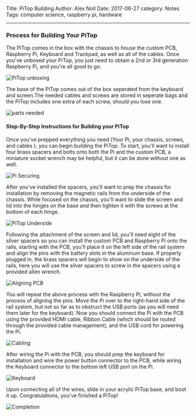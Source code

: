 Title: PiTop Building
Author: Alex Noll
Date: 2017-06-27
category: Notes
Tags: computer science, raspberry pi, hardware

***

### Process for Building Your PiTop

The PiTop comes in the box with the chassis to house the custom PCB, Raspberry Pi, Keyboard and Trackpad, as well as all of the cables. Once you've unboxed your PiTop, you just need to obtain a 2nd or 3rd generation Raspberry Pi, and you're all good to go.

![PiTop unboxing](images/IMG_3300.JPG)

The base of the PiTop comes out of the box seperated from the keyboard and screen.The needed cables and screws are stored in seperate bags and the PiTop includes one extra of each screw, should you lose one.

![parts needed](images/IMG_3283.jpg)

#### Step-By-Step Instructions for Building your PiTop

Once you've prepped everything you need (Your Pi, your chassis, screws, and cables ), you can begin building the PiTop. To start, you'll want to install four brass spacers and bolts onto both the Pi and the custom PCB, a miniature socket wrench may be helpful, but it can be done without one as well.

![Pi Securing](images/IMG_3316.jpg)

After you've installed the spacers, you'll want to prep the chassis for installation by removing the magnetic rails from the underside of the chassis. While focused on the chassis, you'll want to slide the screen and lid into the hinges on the base and then tighten it with the screws at the bottom of each hinge.

![PiTop Underside](images/IMG_3269.jpg)

Following the attachment of the screen and lid, you'll need eight of the silver spacers so you can install the custom PCB and Raspberry Pi onto the rails, starting with the PCB, you'll place it on the left side of the rail system and align the pins with the battery slots in the aluminum base. If properly plugged in, the brass spacers will begin to show on the underside of the rails, here you will use the silver spacers to screw in the spacers using a provided allen wrench.

![Aligning PCB](images/IMG_3297.jpg)

You will repeat the above process with the Raspberry Pi, without the process of aligning the pins. Move the Pi over to the right-hand side of the rail system, but not so far as to obstruct the USB ports (as you will need them later for the keyboard). Now you should connect the Pi with the PCB using the provided HDMI cable, Ribbon Cable (which should be routed through the provided cable management), and the USB cord for powering the Pi.

![Cabling](images/IMG_3310.jpg)

After wiring the Pi with the PCB, you should prep the keyboard for installation and wire the power button connector to the PCB, while wiring the Keyboard connector to the bottom left USB port on the Pi.

![Keyboard](images/IMG_3282.jpg)

Upon connecting all of the wires, slide in your acrylic PiTop base, and boot it up. Congratulations, you've finished a PiTop!

![Completion](images/IMG_3293.jpg)
